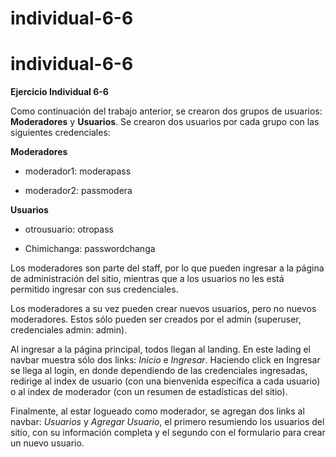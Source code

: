 # individual-6-6
# individual-6-6

**Ejercicio Individual 6-6**

Como continuación del trabajo anterior, se crearon dos grupos de usuarios: **Moderadores** y **Usuarios**. Se crearon dos usuarios por cada grupo con las siguientes credenciales:

**Moderadores**

- moderador1: moderapass

- moderador2: passmodera

**Usuarios**

- otrousuario: otropass

- Chimichanga: passwordchanga

Los moderadores son parte del staff, por lo que pueden ingresar a la página de administración del sitio, mientras que a los usuarios no les está permitido ingresar con sus credenciales.

Los moderadores a su vez pueden crear nuevos usuarios, pero no nuevos moderadores. Estos sólo pueden ser creados por el admin (superuser, credenciales admin: admin).

Al ingresar a la página principal, todos llegan al landing. En este lading el navbar muestra sólo dos links: *Inicio* e *Ingresar*. Haciendo click en Ingresar se llega al login, en donde dependiendo de las credenciales ingresadas, redirige al index de usuario (con una bienvenida específica a cada usuario) o al index de moderador (con un resumen de estadísticas del sitio).

Finalmente, al estar logueado como moderador, se agregan dos links al navbar: *Usuarios* y *Agregar Usuario*, el primero resumiendo los usuarios del sitio, con su información completa y el segundo con el formulario para crear un nuevo usuario.
